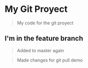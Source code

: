 # My Git Proyect

> My code for the git proyect
 
## I'm in the feature branch

> Added to master again
 
> Made changes for git pull demo

